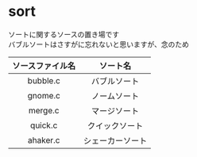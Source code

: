 # sort

ソートに関するソースの置き場です  
バブルソートはさすがに忘れないと思いますが、念のため

|ソースファイル名|ソート名|
|:-----:|:------:|
|bubble.c|バブルソート|
|gnome.c|ノームソート|
|merge.c|マージソート|
|quick.c|クイックソート|
|ahaker.c|シェーカーソート|
